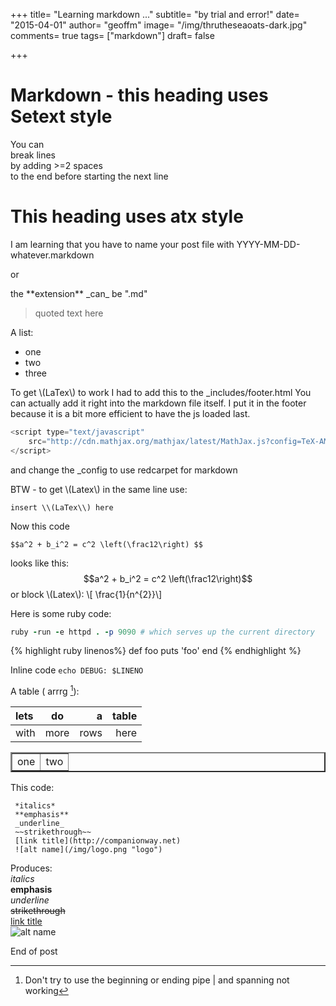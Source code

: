 +++
title=      "Learning markdown ..."
subtitle=   "by trial and error!"
date=       "2015-04-01"
author=     "geoffm"
image=      "/img/thrutheseaoats-dark.jpg"
comments=   true
tags=       ["markdown"]
draft=      false

+++

# Markdown - this heading uses Setext style
You can    
break lines  
by adding >=2 spaces  
to the end 
before starting the next line

This heading uses atx style
=============================

<p>I am learning that you have to name     
 your post file with YYYY-MM-DD-whatever.markdown
</p>

or

<p>
the **extension** _can_ be ".md"
</p>


>quoted text
>here

<!--more-->

A list:

* one
* two
* three

To get \\(LaTex\\) to work I had to add this to the \_includes/footer.html
You can actually add it right into the markdown file itself. I put it
in the footer because it is a bit more efficient to have the js loaded last.


```javascript
<script type="text/javascript"
    src="http://cdn.mathjax.org/mathjax/latest/MathJax.js?config=TeX-AMS-MML_HTMLorMML">
</script>
```
and change the _config to use redcarpet for markdown

BTW - to get \\(Latex\\) in the same line use:
```
insert \\(LaTex\\) here
```

Now this code  

```
$$a^2 + b_i^2 = c^2 \left(\frac12\right) $$
```
looks like this:
$$a^2 + b_i^2 = c^2 \left(\frac12\right)$$
or block \\(Latex\\):
\\[ \frac{1}{n^{2}}\\]

Here is some ruby code:

```ruby
ruby -run -e httpd . -p 9090 # which serves up the current directory
```
{% highlight ruby linenos%}
def foo
  puts 'foo'
end
{% endhighlight %}

Inline code `echo DEBUG: $LINENO`

A table ( arrrg [^n]):

lets | do   |a     |table |
:---- |:----:| ----:| ----:|
with | more | rows | here |


<table border="2">
 <tr>
  <td>one</td><td>two</td>
 </tr>
</table>

This code:

```
 *italics*
 **emphasis**   
 _underline_      
 ~~strikethrough~~   
 [link title](http://companionway.net)   
 ![alt name](/img/logo.png "logo")
```

Produces:   
*italics*   
**emphasis**   
_underline_      
~~strikethrough~~   
[link title](http://companionway.net)   
![alt name](/img/logo.png "logo")   

End of post
[^n]: Don't try to use the beginning or ending pipe | and spanning not working
